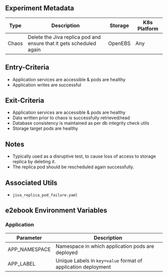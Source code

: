 ## Experiment Metadata

| Type  | Description                                                  | Storage | K8s Platform |
| ----- | ------------------------------------------------------------ | ------- | ------------ |
| Chaos | Delete the Jiva replica pod and ensure that it gets scheduled again | OpenEBS | Any          |

## Entry-Criteria

- Application services are accessible & pods are healthy
- Application writes are successful 

## Exit-Criteria

- Application services are accessible & pods are healthy
- Data written prior to chaos is successfully retrieved/read
- Database consistency is maintained as per db integrity check utils
- Storage target pods are healthy

## Notes

- Typically used as a disruptive test, to cause loss of access to storage replica by deleting it.
- The replica pod should be rescheduled again successfully.

## Associated Utils 

- `jiva_replica_pod_failure.yaml`

## e2ebook Environment Variables

### Application

| Parameter     | Description                                                  |
| ------------- | ------------------------------------------------------------ |
| APP_NAMESPACE | Namespace in which application pods are deployed             |
| APP_LABEL     | Unique Labels in `key=value` format of application deployment |

